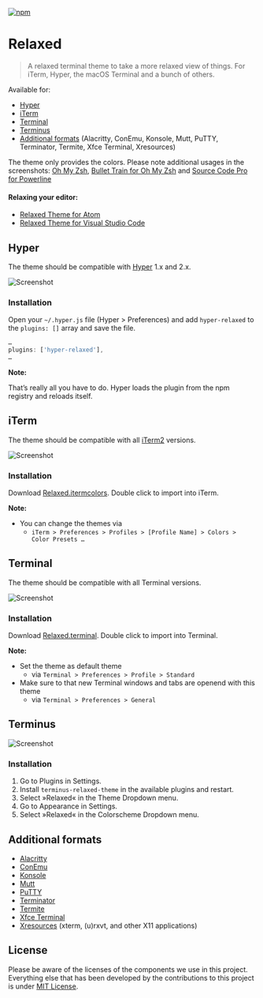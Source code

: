 [![npm](https://img.shields.io/npm/dm/hyper-relaxed.svg?label=hyper-relaxed&nbsp;downloads)](https://www.npmjs.com/package/hyper-relaxed)

# Relaxed

> A relaxed terminal theme to take a more relaxed view of things. For iTerm, Hyper, the macOS Terminal and a bunch of others.

Available for:

- [Hyper](#hyper)
- [iTerm](#iterm)
- [Terminal](#terminal)
- [Terminus](#terminus)
- [Additional formats](#additional-formats) (Alacritty, ConEmu, Konsole, Mutt, PuTTY, Terminator, Termite, Xfce Terminal, Xresources)

The theme only provides the colors. Please note additional usages in the screenshots: [Oh My Zsh](https://github.com/robbyrussell/oh-my-zsh), [Bullet Train for Oh My Zsh](https://github.com/caiogondim/bullet-train.zsh) and [Source Code Pro for Powerline](https://github.com/powerline/fonts/blob/master/SourceCodePro/Source%20Code%20Pro%20for%20Powerline.otf)

#### Relaxing your editor:

* [Relaxed Theme for Atom](https://github.com/Relaxed-Theme/atom-relaxed-syntax)
* [Relaxed Theme for Visual Studio Code](https://github.com/Relaxed-Theme/vscode-theme-relaxed)

## Hyper

The theme should be compatible with [Hyper](https://hyper.is/) 1.x and 2.x.

![Screenshot](screenshots/hyper.png)

### Installation

Open your `~/.hyper.js` file (Hyper > Preferences) and add `hyper-relaxed` to the `plugins: []` array and save the file.

```js
…
plugins: ['hyper-relaxed'],
…
```

**Note:**

That’s really all you have to do. Hyper loads the plugin from the npm registry and reloads itself.

## iTerm

The theme should be compatible with all [iTerm2](https://iterm2.com/) versions.

![Screenshot](screenshots/iterm.png)

### Installation

Download [Relaxed.itermcolors](https://gitcdn.link/repo/mischah/Relaxed/master/themes/Relaxed.itermcolors). Double click to import into iTerm.

**Note:**

- You can change the themes via
  - `iTerm > Preferences > Profiles > [Profile Name] > Colors > Color Presets …`

## Terminal

The theme should be compatible with all Terminal versions.

![Screenshot](screenshots/terminal.png)

### Installation

Download [Relaxed.terminal](https://gitcdn.link/repo/mischah/Relaxed/master/themes/Relaxed.terminal). Double click to import into Terminal.

**Note:**

- Set the theme as default theme
  - via `Terminal > Preferences > Profile > Standard`
- Make sure to that new Terminal windows and tabs are openend with this theme
  - via `Terminal > Preferences > General`

## Terminus

![Screenshot](screenshots/terminus.png)

### Installation

1. Go to Plugins in Settings.
1. Install `terminus-relaxed-theme` in the available plugins and restart.
1. Select »Relaxed« in the Theme Dropdown menu.
1. Go to Appearance in Settings.
1. Select »Relaxed« in the Colorscheme Dropdown menu.

## Additional formats

- [Alacritty](https://gitcdn.link/repo/mischah/Relaxed/master/themes/Alacritty/Relaxed)
- [ConEmu](https://gitcdn.link/repo/mischah/Relaxed/master/themes/Relaxed.xml)
- [Konsole](https://gitcdn.link/repo/mischah/Relaxed/master/themes/Relaxed.colorscheme)
- [Mutt](https://gitcdn.link/repo/mischah/Relaxed/master/themes/Relaxed.muttrc)
- [PuTTY](https://gitcdn.link/repo/mischah/Relaxed/master/themes/Relaxed.reg)
- [Terminator](https://gitcdn.link/repo/mischah/Relaxed/master/themes/Relaxed.config)
- [Termite](https://gitcdn.link/repo/mischah/Relaxed/master/themes/Relaxed)
- [Xfce Terminal](https://gitcdn.link/repo/mischah/Relaxed/master/themes/Relaxed.theme)
- [Xresources](https://gitcdn.link/repo/mischah/Relaxed/master/themes/Xresources/Relaxed) (xterm, (u)rxvt, and other X11 applications)

## License

Please be aware of the licenses of the components we use in this project.
Everything else that has been developed by the contributions to this project is under [MIT License](LICENSE).
